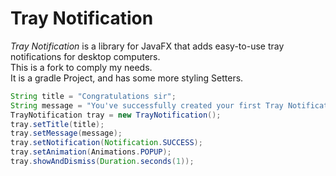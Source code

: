 # Tray Notification

_Tray Notification_ is a library for JavaFX that adds easy-to-use tray notifications for desktop computers. <br/>
This is a fork to comply my needs.<br/>
It is a gradle Project, and has some more styling Setters.

```java
String title = "Congratulations sir";
String message = "You've successfully created your first Tray Notification";
TrayNotification tray = new TrayNotification();
tray.setTitle(title);
tray.setMessage(message);
tray.setNotification(Notification.SUCCESS);
tray.setAnimation(Animations.POPUP);
tray.showAndDismiss(Duration.seconds(1));
```
